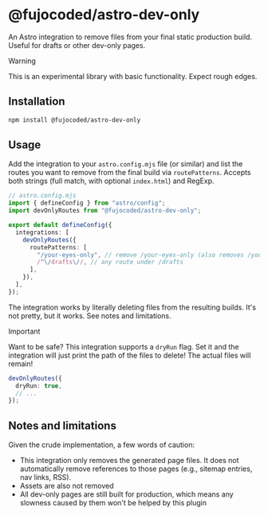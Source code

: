 # @fujocoded/astro-dev-only

An Astro integration to remove files from your final static production build.
Useful for drafts or other dev-only pages.

> [!WARNING]
> This is an experimental library with basic functionality. Expect
> rough edges.

## Installation

```sh
npm install @fujocoded/astro-dev-only
```

## Usage

Add the integration to your `astro.config.mjs` file (or similar) and list the
routes you want to remove from the final build via `routePatterns`. Accepts both
strings (full match, with optional `index.html`) and RegExp.

```ts
// astro.config.mjs
import { defineConfig } from "astro/config";
import devOnlyRoutes from "@fujocoded/astro-dev-only";

export default defineConfig({
  integrations: [
    devOnlyRoutes({
      routePatterns: [
        "/your-eyes-only", // remove /your-eyes-only (also removes /your-eyes-only/index.html)
        /^\/drafts\//, // any route under /drafts
      ],
    }),
  ],
});
```

The integration works by literally deleting files from the resulting builds.
It's not pretty, but it works. See notes and limitations.

> [!IMPORTANT]
> Want to be safe? This integration supports a `dryRun` flag. Set
> it and the integration will just print the path of the files to delete! The
> actual files will remain!
>
> ```ts
> devOnlyRoutes({
>   dryRun: true,
>   // ...
> });
> ```

## Notes and limitations

Given the crude implementation, a few words of caution:

- This integration only removes the generated page files. It does not
  automatically remove references to those pages (e.g., sitemap entries, nav
  links, RSS).
- Assets are also not removed
- All dev-only pages are still built for production, which means any slowness
  caused by them won't be helped by this plugin
